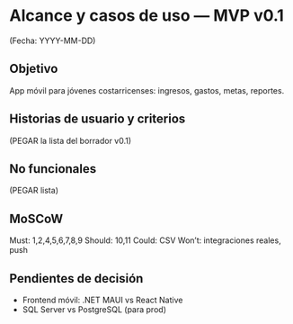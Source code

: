# Alcance y casos de uso — MVP v0.1
(Fecha: YYYY-MM-DD)

## Objetivo
App móvil para jóvenes costarricenses: ingresos, gastos, metas, reportes.

## Historias de usuario y criterios
(PEGAR la lista del borrador v0.1)

## No funcionales
(PEGAR lista)

## MoSCoW
Must: 1,2,4,5,6,7,8,9
Should: 10,11
Could: CSV
Won’t: integraciones reales, push

## Pendientes de decisión
- Frontend móvil: .NET MAUI vs React Native
- SQL Server vs PostgreSQL (para prod)
